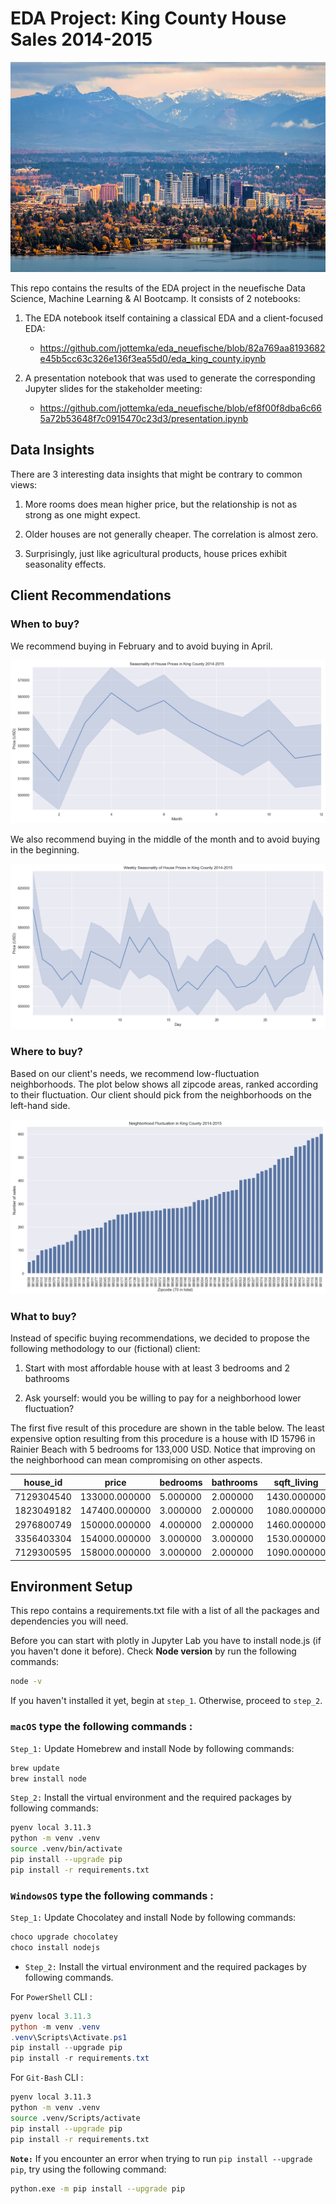 # EDA Project: King County House Sales 2014-2015

<p align="center">  
<img src="optional/bellevue_fall_lnb6qm.webp" width="600">
</p>

This repo contains the results of the EDA project in the neuefische Data Science, Machine Learning & AI Bootcamp. It consists of 2 notebooks:

1. The EDA notebook itself containing a classical EDA and a client-focused EDA:

    - https://github.com/jottemka/eda_neuefische/blob/82a769aa8193682e45b5cc63c326e136f3ea55d0/eda_king_county.ipynb

2. A presentation notebook that was used to generate the corresponding Jupyter slides for the stakeholder meeting:

    - https://github.com/jottemka/eda_neuefische/blob/ef8f00f8dba6c665a72b53648f7c0915470c23d3/presentation.ipynb


## Data Insights

There are 3 interesting data insights that might be contrary to common views:

1. More rooms does mean higher price, but the relationship is not as strong as one might expect.

2. Older houses are not generally cheaper. The correlation is almost zero.

3. Surprisingly, just like agricultural products, house prices exhibit seasonality effects.

## Client Recommendations

### When to buy?

We recommend buying in February and to avoid buying in April.

![alt text](images/seasonality_year.png)

We also recommend buying in the middle of the month and to avoid buying in the beginning.

![alt text](images/seasonality_month.png)

### Where to buy?

Based on our client's needs, we recommend low-fluctuation neighborhoods. The plot below shows all zipcode areas, ranked according to their fluctuation. Our client should pick from the neighborhoods on the left-hand side.

![alt text](images/fluctuation.png)

### What to buy?

Instead of specific buying recommendations, we decided to propose the following methodology to our (fictional) client:

1. Start with most affordable house with at least 3 bedrooms and 2 bathrooms

2. Ask yourself: would you be willing to pay for a neighborhood lower fluctuation?

The first five result of this procedure are shown in the table below. The least expensive option resulting from this procedure is a house with ID 15796 in Rainier Beach with 5 bedrooms for 133,000 USD. Notice that improving on the neighborhood can mean compromising on other aspects.

<p align="center">
<table id="T_d4bbd">
  <thead>
    <tr>
      <th id="T_d4bbd_level0_col0" class="col_heading level0 col0" >house_id</th>
      <th id="T_d4bbd_level0_col1" class="col_heading level0 col1" >price</th>
      <th id="T_d4bbd_level0_col2" class="col_heading level0 col2" >bedrooms</th>
      <th id="T_d4bbd_level0_col3" class="col_heading level0 col3" >bathrooms</th>
      <th id="T_d4bbd_level0_col4" class="col_heading level0 col4" >sqft_living</th>
    </tr>
  </thead>
  <tbody>
    <tr>
      <td id="T_d4bbd_row0_col0" class="data row0 col0" >7129304540</td>
      <td id="T_d4bbd_row0_col1" class="data row0 col1" >133000.000000</td>
      <td id="T_d4bbd_row0_col2" class="data row0 col2" >5.000000</td>
      <td id="T_d4bbd_row0_col3" class="data row0 col3" >2.000000</td>
      <td id="T_d4bbd_row0_col4" class="data row0 col4" >1430.000000</td>
    </tr>
    <tr>
      <td id="T_d4bbd_row1_col0" class="data row1 col0" >1823049182</td>
      <td id="T_d4bbd_row1_col1" class="data row1 col1" >147400.000000</td>
      <td id="T_d4bbd_row1_col2" class="data row1 col2" >3.000000</td>
      <td id="T_d4bbd_row1_col3" class="data row1 col3" >2.000000</td>
      <td id="T_d4bbd_row1_col4" class="data row1 col4" >1080.000000</td>
    </tr>
    <tr>
      <td id="T_d4bbd_row2_col0" class="data row2 col0" >2976800749</td>
      <td id="T_d4bbd_row2_col1" class="data row2 col1" >150000.000000</td>
      <td id="T_d4bbd_row2_col2" class="data row2 col2" >4.000000</td>
      <td id="T_d4bbd_row2_col3" class="data row2 col3" >2.000000</td>
      <td id="T_d4bbd_row2_col4" class="data row2 col4" >1460.000000</td>
    </tr>
    <tr>
      <td id="T_d4bbd_row3_col0" class="data row3 col0" >3356403304</td>
      <td id="T_d4bbd_row3_col1" class="data row3 col1" >154000.000000</td>
      <td id="T_d4bbd_row3_col2" class="data row3 col2" >3.000000</td>
      <td id="T_d4bbd_row3_col3" class="data row3 col3" >3.000000</td>
      <td id="T_d4bbd_row3_col4" class="data row3 col4" >1530.000000</td>
    </tr>
    <tr>
      <td id="T_d4bbd_row4_col0" class="data row4 col0" >7129300595</td>
      <td id="T_d4bbd_row4_col1" class="data row4 col1" >158000.000000</td>
      <td id="T_d4bbd_row4_col2" class="data row4 col2" >3.000000</td>
      <td id="T_d4bbd_row4_col3" class="data row4 col3" >2.000000</td>
      <td id="T_d4bbd_row4_col4" class="data row4 col4" >1090.000000</td>
    </tr>
  </tbody>
</table>
</p>

## Environment Setup
This repo contains a requirements.txt file with a list of all the packages and dependencies you will need.

Before you can start with plotly in Jupyter Lab you have to install node.js (if you haven't done it before). Check **Node version**  by run the following commands:

```sh
node -v
```

If you haven't installed it yet, begin at `step_1`. Otherwise, proceed to `step_2`.


### **`macOS`** type the following commands : 


`Step_1:` Update Homebrew and install Node by following commands:

```sh
brew update
brew install node
```

`Step_2:` Install the virtual environment and the required packages by following commands:

```BASH
pyenv local 3.11.3
python -m venv .venv
source .venv/bin/activate
pip install --upgrade pip
pip install -r requirements.txt
```
### **`WindowsOS`** type the following commands :


`Step_1:` Update Chocolatey and install Node by following commands:
```sh
choco upgrade chocolatey
choco install nodejs
```

- `Step_2:` Install the virtual environment and the required packages by following commands.

For `PowerShell` CLI :

```PowerShell
pyenv local 3.11.3
python -m venv .venv
.venv\Scripts\Activate.ps1
pip install --upgrade pip
pip install -r requirements.txt
```

For `Git-Bash` CLI :

```BASH
pyenv local 3.11.3
python -m venv .venv
source .venv/Scripts/activate
pip install --upgrade pip
pip install -r requirements.txt
```


**`Note:`**
If you encounter an error when trying to run `pip install --upgrade pip`, try using the following command:

```Bash
python.exe -m pip install --upgrade pip
```

